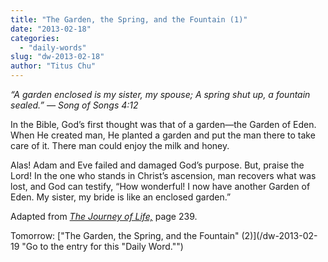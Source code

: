 ```yaml
---
title: "The Garden, the Spring, and the Fountain (1)"
date: "2013-02-18"
categories: 
  - "daily-words"
slug: "dw-2013-02-18"
author: "Titus Chu"
---
```


_“A garden enclosed is my sister, my spouse;_ _A spring shut up, a fountain sealed.”_ _— Song of Songs 4:12_

In the Bible, God’s first thought was that of a garden—the Garden of Eden. When He created man, He planted a garden and put the man there to take care of it. There man could enjoy the milk and honey.

Alas! Adam and Eve failed and damaged God’s purpose. But, praise the Lord! In the one who stands in Christ’s ascension, man recovers what was lost, and God can testify, “How wonderful! I now have another Garden of Eden. My sister, my bride is like an enclosed garden.”

Adapted from _[The Journey of Life,](/book-journey "Go to the listing for this book.")_ page 239.

Tomorrow: ["The Garden, the Spring, and the Fountain" (2)](/dw-2013-02-19 "Go to the entry for this "Daily Word."")
